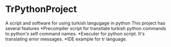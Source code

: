 # TrPythonProject
A script and software for using turkish langugage in python
This project has several features
*Precompiler script for transtlate turkish python commands to python's self command names.
*Executer for python script. It's translating error messages.
*IDE example for tr language.
